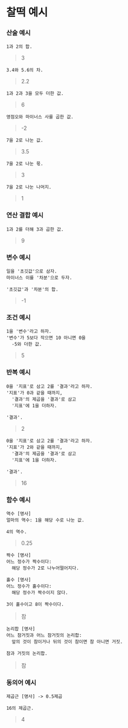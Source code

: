 # 찰떡 예시

### 산술 예시

`1과 2의 합.`

> 3

`3.4와 5.6의 차.`

> 2.2

`1과 2과 3을 모두 더한 값.`

> 6

`영점오와 마이너스 사를 곱한 값.`

> -2

`7을 2로 나눈 값.`

> 3.5

`7을 2로 나눈 몫.`

> 3

`7을 2로 나눈 나머지.`

> 1

### 연산 결합 예시

`1과 2를 더해 3과 곱한 값.`

> 9

### 변수 예시

```
일을 '초깃값'으로 삼자.
마이너스 이를 '차분'으로 두자.

'초깃값'과 '차분'의 합.
```

> -1

### 조건 예시

```
1을 '변수'라고 하자.
'변수'가 5보다 작으면 10 아니면 0을
  -5와 더한 값.
```

> 5

### 반복 예시

```
0을 '지표'로 삼고 2를 '결과'라고 하자.
'지표'가 0과 같을 때까지,
  '결과'의 제곱을 '결과'로 삼고
  '지표'에 1을 더하자.

'결과'.
```

> 2

```
0을 '지표'로 삼고 2를 '결과'라고 하자.
'지표'가 2와 같을 때까지,
  '결과'의 제곱을 '결과'로 삼고
  '지표'에 1을 더하자.

'결과'.
```

> 16

### 함수 예시

```
역수 [명사]
얼마의 역수: 1을 해당 수로 나눈 값.

4의 역수.
```

> 0.25

```
짝수 [명사]
어느 정수가 짝수이다:
  해당 정수가 2로 나누어떨어지다.

홀수 [명사]
어느 정수가 홀수이다:
  해당 정수가 짝수이지 않다.

3이 홀수이고 8이 짝수이다.
```

> 참

```
논리합 [명사]
어느 참거짓과 어느 참거짓의 논리합:
  앞의 것이 참이거나 뒤의 것이 참이면 참 아니면 거짓.

참과 거짓의 논리합.
```

> 참

### 동의어 예시

```
제곱근 [명사] -> 0.5제곱

16의 제곱근.
```

> 4
